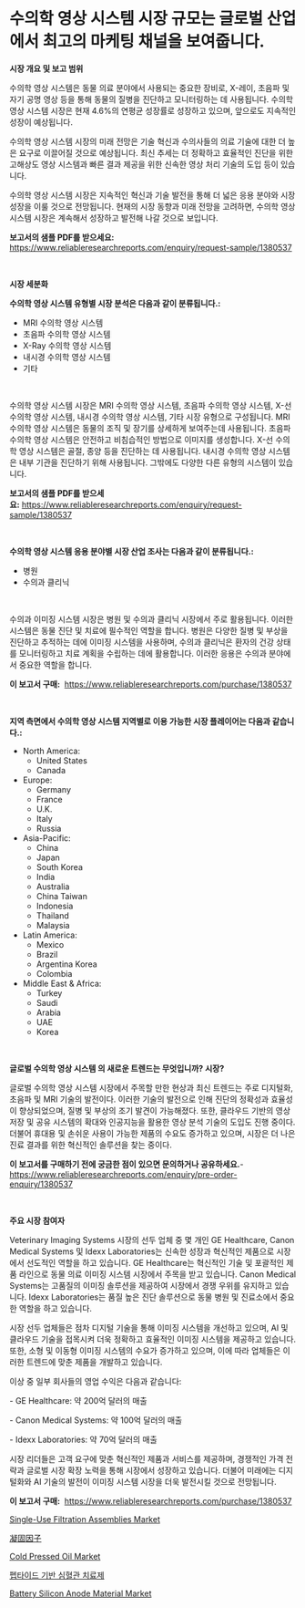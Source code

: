 <p><h1>수의학 영상 시스템 시장 규모는 글로벌 산업에서 최고의 마케팅 채널을 보여줍니다.</h1></p><p><strong>시장 개요 및 보고 범위</strong></p>
<p><p>수의학 영상 시스템은 동물 의료 분야에서 사용되는 중요한 장비로, X-레이, 초음파 및 자기 공명 영상 등을 통해 동물의 질병을 진단하고 모니터링하는 데 사용됩니다. 수의학 영상 시스템 시장은 현재 4.6%의 연평균 성장률로 성장하고 있으며, 앞으로도 지속적인 성장이 예상됩니다.</p><p>수의학 영상 시스템 시장의 미래 전망은 기술 혁신과 수의사들의 의료 기술에 대한 더 높은 요구로 이끌어질 것으로 예상됩니다. 최신 추세는 더 정확하고 효율적인 진단을 위한 고해상도 영상 시스템과 빠른 결과 제공을 위한 신속한 영상 처리 기술의 도입 등이 있습니다.</p><p>수의학 영상 시스템 시장은 지속적인 혁신과 기술 발전을 통해 더 넓은 응용 분야와 시장 성장을 이룰 것으로 전망됩니다. 현재의 시장 동향과 미래 전망을 고려하면, 수의학 영상 시스템 시장은 계속해서 성장하고 발전해 나갈 것으로 보입니다.</p></p>
<p><strong>보고서의 샘플 PDF를 받으세요:</strong> <a href="https://www.reliableresearchreports.com/enquiry/request-sample/1380537">https://www.reliableresearchreports.com/enquiry/request-sample/1380537</a></p>
<p>&nbsp;</p>
<p><strong>시장 세분화</strong></p>
<p><strong>수의학 영상 시스템 유형별 시장 분석은 다음과 같이 분류됩니다.:</strong></p>
<p><ul><li>MRI 수의학 영상 시스템</li><li>초음파 수의학 영상 시스템</li><li>X-Ray 수의학 영상 시스템</li><li>내시경 수의학 영상 시스템</li><li>기타</li></ul></p>
<p>&nbsp;</p>
<p><p>수의학 영상 시스템 시장은 MRI 수의학 영상 시스템, 초음파 수의학 영상 시스템, X-선 수의학 영상 시스템, 내시경 수의학 영상 시스템, 기타 시장 유형으로 구성됩니다. MRI 수의학 영상 시스템은 동물의 조직 및 장기를 상세하게 보여주는데 사용됩니다. 초음파 수의학 영상 시스템은 안전하고 비침습적인 방법으로 이미지를 생성합니다. X-선 수의학 영상 시스템은 골절, 종양 등을 진단하는 데 사용됩니다. 내시경 수의학 영상 시스템은 내부 기관을 진단하기 위해 사용됩니다. 그밖에도 다양한 다른 유형의 시스템이 있습니다.</p></p>
<p><strong>보고서의 샘플 PDF를 받으세요:</strong>&nbsp;<a href="https://www.reliableresearchreports.com/enquiry/request-sample/1380537">https://www.reliableresearchreports.com/enquiry/request-sample/1380537</a></p>
<p>&nbsp;</p>
<p><strong> 수의학 영상 시스템 응용 분야별 시장 산업 조사는 다음과 같이 분류됩니다.:</strong></p>
<p><ul><li>병원</li><li>수의과 클리닉</li></ul></p>
<p>&nbsp;</p>
<p><p>수의과 이미징 시스템 시장은 병원 및 수의과 클리닉 시장에서 주로 활용됩니다. 이러한 시스템은 동물 진단 및 치료에 필수적인 역할을 합니다. 병원은 다양한 질병 및 부상을 진단하고 추적하는 데에 이미징 시스템을 사용하며, 수의과 클리닉은 환자의 건강 상태를 모니터링하고 치료 계획을 수립하는 데에 활용합니다. 이러한 응용은 수의과 분야에서 중요한 역할을 합니다.</p></p>
<p><strong>이 보고서 구매:</strong>&nbsp; <a href="https://www.reliableresearchreports.com/purchase/1380537">https://www.reliableresearchreports.com/purchase/1380537</a></p>
<p>&nbsp;</p>
<p><strong>지역 측면에서 수의학 영상 시스템 지역별로 이용 가능한 시장 플레이어는 다음과 같습니다.:</strong></p>
<p><ul>
    <li>
        North America:
        <ul>
            <li>United States</li>
            <li>Canada</li>
        </ul>
    </li>
    <li>
        Europe:
        <ul>
            <li>Germany</li>
            <li>France</li>
            <li>U.K.</li>
            <li>Italy</li>
            <li>Russia</li>
        </ul>
    </li>
    <li>
        Asia-Pacific:
        <ul>
            <li>China</li>
            <li>Japan</li>
            <li>South Korea</li>
            <li>India</li>
            <li>Australia</li>
            <li>China Taiwan</li>
            <li>Indonesia</li>
            <li>Thailand</li>
            <li>Malaysia</li>
        </ul>
    </li>
    <li>
        Latin America:
        <ul>
            <li>Mexico</li>
            <li>Brazil</li>
            <li>Argentina Korea</li>
            <li>Colombia</li>
        </ul>
    </li>
    <li>
        Middle East & Africa:
        <ul>
            <li>Turkey</li>
            <li>Saudi</li>
            <li>Arabia</li>
            <li>UAE</li>
            <li>Korea</li>
        </ul>
    </li>
    </ul></p>
<p>&nbsp;</p>
<p><strong>글로벌 수의학 영상 시스템 의 새로운 트렌드는 무엇입니까? 시장?</strong></p>
<p><p>글로벌 수의학 영상 시스템 시장에서 주목할 만한 현상과 최신 트렌드는 주로 디지털화, 초음파 및 MRI 기술의 발전이다. 이러한 기술의 발전으로 인해 진단의 정확성과 효율성이 향상되었으며, 질병 및 부상의 조기 발견이 가능해졌다. 또한, 클라우드 기반의 영상 저장 및 공유 시스템의 확대와 인공지능을 활용한 영상 분석 기술의 도입도 진행 중이다. 더불어 휴대용 및 손쉬운 사용이 가능한 제품의 수요도 증가하고 있으며, 시장은 더 나은 진료 결과를 위한 혁신적인 솔루션을 찾는 중이다.</p></p>
<p><strong>이 보고서를 구매하기 전에 궁금한 점이 있으면 문의하거나 공유하세요.</strong>- <a href="https://www.reliableresearchreports.com/enquiry/pre-order-enquiry/1380537">https://www.reliableresearchreports.com/enquiry/pre-order-enquiry/1380537</a></p>
<p>&nbsp;</p>
<p><strong>주요 시장 참여자</strong></p>
<p><p>Veterinary Imaging Systems 시장의 선두 업체 중 몇 개인 GE Healthcare, Canon Medical Systems 및 Idexx Laboratories는 신속한 성장과 혁신적인 제품으로 시장에서 선도적인 역할을 하고 있습니다. GE Healthcare는 혁신적인 기술 및 포괄적인 제품 라인으로 동물 의료 이미징 시스템 시장에서 주목을 받고 있습니다. Canon Medical Systems는 고품질의 이미징 솔루션을 제공하여 시장에서 경쟁 우위를 유지하고 있습니다. Idexx Laboratories는 품질 높은 진단 솔루션으로 동물 병원 및 진료소에서 중요한 역할을 하고 있습니다.</p><p>시장 선두 업체들은 점차 디지털 기술을 통해 이미징 시스템을 개선하고 있으며, AI 및 클라우드 기술을 접목시켜 더욱 정확하고 효율적인 이미징 시스템을 제공하고 있습니다. 또한, 소형 및 이동형 이미징 시스템의 수요가 증가하고 있으며, 이에 따라 업체들은 이러한 트렌드에 맞춘 제품을 개발하고 있습니다.</p><p>이상 중 일부 회사들의 영업 수익은 다음과 같습니다:</p><p>- GE Healthcare: 약 200억 달러의 매출</p><p>- Canon Medical Systems: 약 100억 달러의 매출</p><p>- Idexx Laboratories: 약 70억 달러의 매출</p><p>시장 리더들은 고객 요구에 맞춘 혁신적인 제품과 서비스를 제공하며, 경쟁적인 가격 전략과 글로벌 시장 확장 노력을 통해 시장에서 성장하고 있습니다. 더불어 미래에는 디지털화와 AI 기술의 발전이 이미징 시스템 시장을 더욱 발전시킬 것으로 전망됩니다.</p></p>
<p><strong>이 보고서 구매:</strong>&nbsp;&nbsp;<a href="https://www.reliableresearchreports.com/purchase/1380537">https://www.reliableresearchreports.com/purchase/1380537</a></p>
<p><p><a href="https://issuu.com/reportprime-2/docs/single-use-filtration-assemblies-market-size-2030.">Single-Use Filtration Assemblies Market</a></p><p><a href="https://github.com/joaejkdzgyljvo6/Market-Research-Report-List-1/blob/main/9850374193183.md">凝固因子</a></p><p><a href="https://github.com/lylyparadise/Market-Research-Report-List-2/blob/main/cold-pressed-oil-market.md">Cold Pressed Oil Market</a></p><p><a href="https://github.com/vsap75a286l/Market-Research-Report-List-1/blob/main/1734412192967.md">펩타이드 기반 심혈관 치료제</a></p><p><a href="https://issuu.com/reportprime-2/docs/battery-silicon-anode-material-market-size-2030.pp">Battery Silicon Anode Material Market</a></p></p>
